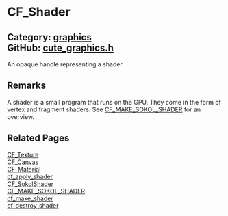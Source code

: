 [](../header.md ':include')

# CF_Shader

Category: [graphics](/api_reference?id=graphics)  
GitHub: [cute_graphics.h](https://github.com/RandyGaul/cute_framework/blob/master/include/cute_graphics.h)  
---

An opaque handle representing a shader.

## Remarks

A shader is a small program that runs on the GPU. They come in the form of vertex and fragment shaders. See [CF_MAKE_SOKOL_SHADER](/graphics/cf_make_sokol_shader.md) for an overview.

## Related Pages

[CF_Texture](/graphics/cf_texture.md)  
[CF_Canvas](/graphics/cf_canvas.md)  
[CF_Material](/graphics/cf_material.md)  
[cf_apply_shader](/graphics/cf_apply_shader.md)  
[CF_SokolShader](/graphics/cf_sokolshader.md)  
[CF_MAKE_SOKOL_SHADER](/graphics/cf_make_sokol_shader.md)  
[cf_make_shader](/graphics/cf_make_shader.md)  
[cf_destroy_shader](/graphics/cf_destroy_shader.md)  
